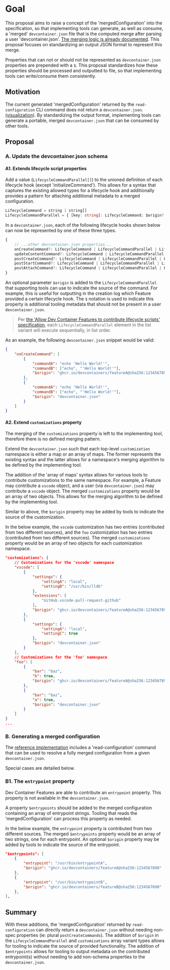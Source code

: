 # Goal

This proposal aims to raise a concept of the 'mergedConfiguration' into the specification, so that implementing tools can generate, as well as consume, a 'merged' `devcontainer.json` file that is the computed merge after parsing a user 'devcontainer.json'.  [The merging logic is already documented](https://containers.dev/implementors/spec/#merge-logic). This proposal focuses on standardizing an output JSON format to represent this merge.

Properties that can not or should not be represented as `devcontainer.json` properties are prepended with a `$`.  This proposal standardizes how these properties should be processed and outputted to file, so that implementing tools can write/consume them consistently.

## Motivation

The current generated 'mergedConfiguration' returned by the `read-configuration` CLI command does not return a `devcontainer.json`. [(visualization)](https://github.com/devcontainers/cli/pull/390#issuecomment-1430190326).  By standardizing the output format, implementing tools can generate a portable, merged `devcontainer.json` that can be consumed by other tools.

## Proposal

### A. Update the devcontainer.json schema

#### A1. Extends lifecycle script properties

Add a value (`LifecycleCommandParallel[]`) to the unioned definition of each lifecycle hook (except 'initializeCommand').  This allows for a syntax that captures the existing allowed types for a lifecycle hook and additionally provides a pattern for attaching additional metadata to a merged configuration.

```typescript
LifecycleCommand = string | string[]
LifecycleCommandParallel = { [key: string]: LifecycleCommand; $origin?: string };
```

In a `devcontainer.json`, each of the following lifecycle hooks shown below can now be represented by one of these three types.

```typescript
{
    // ...other devcontainer.json properties...
	onCreateCommand?: LifecycleCommand | LifecycleCommandParallel | LifecycleCommandParallel[]
	updateContentCommand?: LifecycleCommand | LifecycleCommandParallel | LifecycleCommandParallel[]
	postCreateCommand?: LifecycleCommand | LifecycleCommandParallel | LifecycleCommandParallel[]
	postStartCommand?: LifecycleCommand | LifecycleCommandParallel | LifecycleCommandParallel[]
	postAttachCommand?: LifecycleCommand | LifecycleCommandParallel | LifecycleCommandParallel[]
}
```

An optional parameter `$origin` is added to the `LifecycleCommandParallel` that supporting tools can use to indicate the source of the command.  For example, this is useful for outputting in the creation log which Feature provided a certain lifecycle hook.  The `$` notation is used to indicate this property is additional tooling metadata that should not be present in a user `devcontainer.json`.

> Per [the 'Allow Dev Container Features to contribute lifecycle scripts' specification](/proposals/features-contribute-lifecycle-scripts.md), each `LifecycleCommandParallel` element in the list variant will execute sequentially, in list order.  

As an example, the following `devcontainer.json` snippet would be valid:

```json
{
	"onCreateCommand": [
		{
			"commandA": "echo 'Hello World!'",
			"commandB": ["echo", "'Hello World!'"],
			"$origin": "ghcr.io/devcontainers/featureA@sha256:1234567890"
		},
		{
			"commandA": "echo 'Hello World!'",
			"commandB": ["echo", "'Hello World!'"],
			"$origin": "devcontainer.json"
		}
	]
}
```

#### A2. Extend `customizations` property

The merging of the `customizations` property is left to the implementing tool, therefore there is no defined merging pattern. 

Extend the `devcontainer.json` such that each top-level `customization` namespace is either a map or an array of maps.  The former represents the existing syntax and the latter allows for a namespace's merging algorithm to be defined by the implementing tool.

The addition of the 'array of maps' syntax allows for various tools to contribute customizations to the same namespace.  For example, a Feature may contribute a `vscode` object, and a user (via `devcontainer.json`) may contribute a `vscode` object.  The merged `customizations` property would be an array of two objects.  This allows for the merging algorithm to be defined by the implementing tool.

Similar to above, the `$origin` property may be added by tools to indicate the source of the customization.

In the below example, the `vscode` customization has two entries (contributed from two different sources), and the `foo` customization has two entries (contributed from two different sources).  The merged `customizations` property would be an array of two objects for each customization namespace.

```json
"customizations": {
	// Customizations for the 'vscode' namespace
	"vscode": [
		{
			"settings": {
				"settingA": "local",
				"settingB": "/usr/bin/lldb"
			},
			"extensions": [
				"GitHub.vscode-pull-request-github"
			],
			"$origin": "ghcr.io/devcontainers/featureA@sha256:1234567890"
		},
		{
			"settings": {
				"settingA": "local",
				"settingC": true
			},
			"$origin": "devcontainer.json"
		}
	],
	// Customizations for the 'foo' namespace
	"foo": [
		{
			"bar": "baz",
			"b": true,
			"$origin": "ghcr.io/devcontainers/featureA@sha256:1234567890"
		},
		{
			"bar": "baz",
			"a": true,
			"$origin": "devcontainer.json"
		}
	]
}
...
```

### B. Generating a merged configuration

The [reference implementation](https://github.com/devcontainers/cli) includes a 'read-configuration' command that can be used to resolve a fully merged configuration from a given `devcontainer.json`.

Special cases are detailed below.

### B1. The `entrypoint` property

Dev Container Features are able to contribute an `entrypoint` property. This property is not available in the `devcontainer.json`.

A property `$entrypoints` should be added to the merged configuration containing an array of entrypoint strings.  Tooling that reads the 'mergedConfiguration' can process this property as needed.

In the below example, the `entrypoint` property is contributed from two different sources.  The merged `$entrypoints` property would be an array of two strings, one for each entrypoint.  An optional `$origin` property may be added by tools to indicate the source of the entrypoint.

```json
"$entrypoints": [
	{
		"entrypoint": "/usr/bin/entrypointA",
		"$origin": "ghcr.io/devcontainers/featureA@sha256:1234567890"
	},
	{
		"entrypoint": "/usr/bin/entrypointB",
		"$origin": "ghcr.io/devcontainers/featureB@sha256:1234567890"
	},
],
```

## Summary

With these additions, the 'mergedConfiguration' returned by `read-configuration` can directly return a `devcontainer.json` without needing non-spec properties (ie: plural `postCreateCommands`).  The addition of `$origin` in the `LifecycleCommandParallel` and `customizations` array variant types allows for tooling to indicate the source of provided functionality.  The addition of `$entrypoints` allows for tooling to output metadata on the contributed entrypoint(s) without needing to add non-schema properties to the `devcontainer.json`.

 
